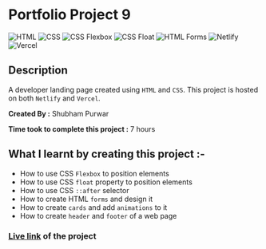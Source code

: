 # Portfolio Project 9

![HTML](https://img.shields.io/badge/-HTML-red)
![CSS](https://img.shields.io/badge/-CSS-brightgreen)
![CSS Flexbox](https://img.shields.io/badge/CSS%20Flexbox-blue)
![CSS Float](https://img.shields.io/badge/CSS%20Float-orange)
![HTML Forms](https://img.shields.io/badge/-HTML%20Forms-yellow)
![Netlify](https://img.shields.io/badge/-Netlify-green)
![Vercel](https://img.shields.io/badge/-Vercel-blueviolet)

## Description

A developer landing page created using `HTML` and `CSS`. This project is hosted on both `Netlify` and `Vercel`.

**Created By :** Shubham Purwar

**Time took to complete this project :** 7 hours

## What I learnt by creating this project :-

- How to use CSS `Flexbox` to position elements
- How to use CSS `float` property to position elements
- How to use CSS `::after` selector
- How to create HTML `forms` and design it
- How to create `cards` and add `animations` to it
- How to create `header` and `footer` of a web page

### [**Live link**](https://portfolio-project-9.vercel.app/) of the project
